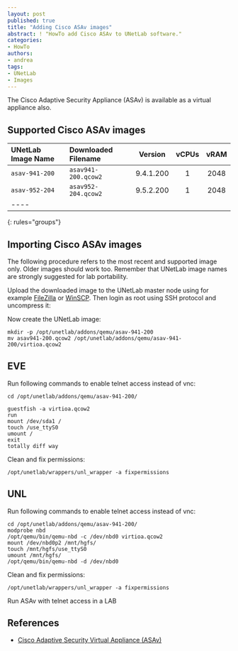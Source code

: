 ```yaml
---
layout: post
published: true
title: "Adding Cisco ASAv images"
abstract: ! "HowTo add Cisco ASAv to UNetLab software."
categories:
- HowTo
authors:
- andrea
tags:
- UNetLab
- Images
---
```

The Cisco Adaptive Security Appliance (ASAv) is available as a virtual appliance also.

## Supported Cisco ASAv images

| UNetLab Image Name | Downloaded Filename | Version | vCPUs | vRAM |
|:--|:--|:-:|:-:|:-:|
| `asav-941-200` | `asav941-200.qcow2` | 9.4.1.200 | 1 | 2048 |
| `asav-952-204` | `asav952-204.qcow2` | 9.5.2.200 | 1 | 2048 |
|----
{: rules="groups"}

## Importing Cisco ASAv images

The following procedure refers to the most recent and supported image only. Older images should work too. Remember that UNetLab image names are strongly suggested for lab portability.

Upload the downloaded image to the UNetLab master node using for example [FileZilla](https://filezilla-project.org/ "FileZilla") or [WinSCP](http://winscp.net/ "WinSCP"). Then login as root using SSH protocol and uncompress it:

Now create the UNetLab image:

~~~
mkdir -p /opt/unetlab/addons/qemu/asav-941-200
mv asav941-200.qcow2 /opt/unetlab/addons/qemu/asav-941-200/virtioa.qcow2
~~~

## EVE

Run following commands to enable telnet access instead of vnc:

~~~
cd /opt/unetlab/addons/qemu/asav-941-200/

guestfish -a virtioa.qcow2 
run
mount /dev/sda1 /
touch /use_ttyS0
umount /
exit
totally diff way
~~~

Clean and fix permissions:

~~~
/opt/unetlab/wrappers/unl_wrapper -a fixpermissions
~~~

## UNL

Run following commands to enable telnet access instead of vnc:

~~~
cd /opt/unetlab/addons/qemu/asav-941-200/
modprobe nbd
/opt/qemu/bin/qemu-nbd -c /dev/nbd0 virtioa.qcow2
mount /dev/nbd0p2 /mnt/hgfs/
touch /mnt/hgfs/use_ttyS0
umount /mnt/hgfs/
/opt/qemu/bin/qemu-nbd -d /dev/nbd0
~~~

Clean and fix permissions:

~~~
/opt/unetlab/wrappers/unl_wrapper -a fixpermissions
~~~

Run ASAv with telnet access in a LAB

## References

* [Cisco Adaptive Security Virtual Appliance (ASAv)](http://www.cisco.com/c/en/us/products/security/virtual-adaptive-security-appliance-firewall/index.html "Cisco Adaptive Security Virtual Appliance")
